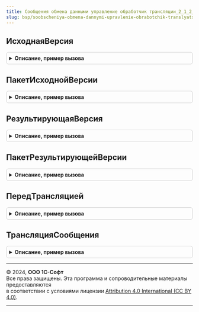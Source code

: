 ```yaml
---
title: Сообщения обмена данными управление обработчик трансляции_2_1_2_1
slug: bsp/soobscheniya-obmena-dannymi-upravlenie-obrabotchik-translyatsii_2_1_2_1
---
```



## ИсходнаяВерсия
<details style="margin: 1em 0; padding: 0.5em; border: 1px solid #ccc; border-radius: 6px;">

<summary style="font-weight: bold; cursor: pointer;">Описание, пример вызова</summary>

```bsl

// Номер версии, для трансляции с которой предназначен обработчик.
//
// Возвращаемое значение:
//   Строка - исходная версия интерфейса сообщений.
//
Функция ИсходнаяВерсия() Экспорт
```

Пример вызова
```bsl
Результат = СообщенияОбменаДаннымиУправлениеОбработчикТрансляции_2_1_2_1.ИсходнаяВерсия() 
```
</details>

## ПакетИсходнойВерсии
<details style="margin: 1em 0; padding: 0.5em; border: 1px solid #ccc; border-radius: 6px;">

<summary style="font-weight: bold; cursor: pointer;">Описание, пример вызова</summary>

```bsl

// Пространство имен версии, для трансляции с которой предназначен обработчик.
//
// Возвращаемое значение:
//   Строка - пространство имен.
//
Функция ПакетИсходнойВерсии() Экспорт
```

Пример вызова
```bsl
Результат = СообщенияОбменаДаннымиУправлениеОбработчикТрансляции_2_1_2_1.ПакетИсходнойВерсии() 
```
</details>

## РезультирующаяВерсия
<details style="margin: 1em 0; padding: 0.5em; border: 1px solid #ccc; border-radius: 6px;">

<summary style="font-weight: bold; cursor: pointer;">Описание, пример вызова</summary>

```bsl

// Номер версии, для трансляции в которую предназначен обработчик.
//
// Возвращаемое значение:
//   Строка - результирующая версия интерфейса сообщений.
//
Функция РезультирующаяВерсия() Экспорт
```

Пример вызова
```bsl
Результат = СообщенияОбменаДаннымиУправлениеОбработчикТрансляции_2_1_2_1.РезультирующаяВерсия() 
```
</details>

## ПакетРезультирующейВерсии
<details style="margin: 1em 0; padding: 0.5em; border: 1px solid #ccc; border-radius: 6px;">

<summary style="font-weight: bold; cursor: pointer;">Описание, пример вызова</summary>

```bsl

// Пространство имен версии, для трансляции в которую предназначен обработчик.
//
// Возвращаемое значение:
//   Строка - пространство имен.
//
Функция ПакетРезультирующейВерсии() Экспорт
```

Пример вызова
```bsl
Результат = СообщенияОбменаДаннымиУправлениеОбработчикТрансляции_2_1_2_1.ПакетРезультирующейВерсии() 
```
</details>

## ПередТрансляцией
<details style="margin: 1em 0; padding: 0.5em; border: 1px solid #ccc; border-radius: 6px;">

<summary style="font-weight: bold; cursor: pointer;">Описание, пример вызова</summary>

```bsl

// Обработчик проверки выполнения стандартной обработки трансляции.
//
// Параметры:
//   ИсходноеСообщение    - ОбъектXDTO - транслируемое сообщение.
//   СтандартнаяОбработка - Булево - для отмены выполнения стандартной обработки трансляции
//                          этому параметру внутри данной процедуры необходимо установить значение Ложь.
//                          При этом вместо выполнения стандартной обработки трансляции будет вызвана функция.
//                          ТрансляцияСообщения() обработчика трансляции.
//
Процедура ПередТрансляцией(Знач ИсходноеСообщение, СтандартнаяОбработка) Экспорт
```

Пример вызова
```bsl
СообщенияОбменаДаннымиУправлениеОбработчикТрансляции_2_1_2_1.ПередТрансляцией(ИсходноеСообщение, СтандартнаяОбработка) 
```
</details>

## ТрансляцияСообщения
<details style="margin: 1em 0; padding: 0.5em; border: 1px solid #ccc; border-radius: 6px;">

<summary style="font-weight: bold; cursor: pointer;">Описание, пример вызова</summary>

```bsl

// Обработчик выполнения произвольной трансляции сообщения. Вызывается только в том случае,
// если при выполнении процедуры ПередТрансляцией значению параметра СтандартнаяОбработка
// было установлено значение Ложь.
//
// Параметры:
//   ИсходноеСообщение - ОбъектXDTO - транслируемое сообщение.
//
// Возвращаемое значение:
//   ОбъектXDTO - результат произвольной трансляции сообщения.
//
Функция ТрансляцияСообщения(Знач ИсходноеСообщение) Экспорт
```

Пример вызова
```bsl
Результат = СообщенияОбменаДаннымиУправлениеОбработчикТрансляции_2_1_2_1.ТрансляцияСообщения(ИсходноеСообщение) 
```
</details>

---

© 2024, **ООО 1С-Софт**  
Все права защищены. Эта программа и сопроводительные материалы предоставляются  
в соответствии с условиями лицензии [Attribution 4.0 International (CC BY 4.0)](https://creativecommons.org/licenses/by/4.0/legalcode).

---
